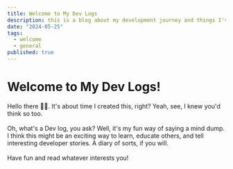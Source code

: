 ```yaml
---
title: Welcome to My Dev Logs
description: this is a blog about my development journey and things I've learnt along the way
date: "2024-05-25"
tags:
  - welcome
  - general
published: true
---
```


# Welcome to My Dev Logs!

Hello there 👋🏽. It's about time I created this, right? Yeah, see, I knew you'd think so too.
<br/>  
Oh, what's a Dev log, you ask? Well, it's my fun way of saying a mind dump.  
I think this might be an exciting way to learn, educate others, and tell interesting developer stories. A diary of sorts, if you will.
<br/><br/>
Have fun and read whatever interests you!
